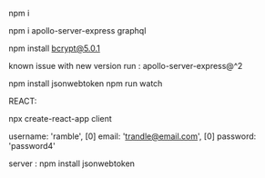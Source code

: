 npm i

npm i apollo-server-express graphql

npm install bcrypt@5.0.1

known issue with new version run : apollo-server-express@^2

npm install jsonwebtoken
npm run watch

REACT:

npx create-react-app client

username: 'ramble',
[0] email: 'trandle@email.com',
[0] password: 'password4'

server : npm install jsonwebtoken